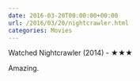 ```yaml
---
date: 2016-03-20T00:00:00+00:00
url: /2016/03/20/nightcrawler.html
categories: Movies
---
```

Watched Nightcrawler (2014) - ★★★

Amazing.



